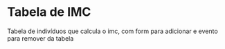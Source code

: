 # Tabela de IMC
Tabela de indivíduos que calcula o imc, com form para adicionar e evento para remover da tabela